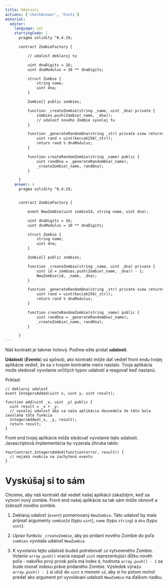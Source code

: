 ```yaml
---
title: Udalosti
actions: ['checkAnswer', 'hints']
material:
  editor:
    language: sol
    startingCode: |
      pragma solidity ^0.4.19;

      contract ZombieFactory {

          // udalosť deklaruj tu

          uint dnaDigits = 16;
          uint dnaModulus = 10 ** dnaDigits;

          struct Zombie {
              string name;
              uint dna;
          }

          Zombie[] public zombies;

          function _createZombie(string _name, uint _dna) private {
              zombies.push(Zombie(_name, _dna));
              // udalosť nového Zombie vyvolaj tu
          } 

          function _generateRandomDna(string _str) private view returns (uint) {
              uint rand = uint(keccak256(_str));
              return rand % dnaModulus;
          }

          function createRandomZombie(string _name) public {
              uint randDna = _generateRandomDna(_name);
              _createZombie(_name, randDna);
          }

      }
    answer: >
      pragma solidity ^0.4.19;


      contract ZombieFactory {

          event NewZombie(uint zombieId, string name, uint dna);

          uint dnaDigits = 16;
          uint dnaModulus = 10 ** dnaDigits;

          struct Zombie {
              string name;
              uint dna;
          }

          Zombie[] public zombies;

          function _createZombie(string _name, uint _dna) private {
              uint id = zombies.push(Zombie(_name, _dna)) - 1;
              NewZombie(id, _name, _dna);
          } 

          function _generateRandomDna(string _str) private view returns (uint) {
              uint rand = uint(keccak256(_str));
              return rand % dnaModulus;
          }

          function createRandomZombie(string _name) public {
              uint randDna = _generateRandomDna(_name);
              _createZombie(_name, randDna);
          }

      }
---
```


Náš kontrakt je takmer hotový. Poďme ešte pridať **udalosti**.

**Udalosti** (**_Events_**) sú spôsob, ako kontrakt môže dať vedieť front endu tvojej aplikácie vedieť, že sa v tvojom kontrakte niečo nastalo. Tvoja aplikácia može sledovať vyvolanie určitých typov udalostí a reagovať keď nastanú. 

Príklad:

```
// deklaruj udalosť
event IntegersAdded(uint x, uint y, uint result);

function add(uint _x, uint _y) public {
  uint result = _x + _y;
  // vyvolaj udalosť aby sa naša aplikácia dozvedela že táto bola zavolaná táto funkcia
  IntegersAdded(_x, _y, result);
  return result;
}
```

Front end tvojej aplikácie môže sledovať vyvolanie tejto udalosti. Javascriptová implementácia by vyzerala zhruba takto:

```
YourContract.IntegersAdded(function(error, result)) { 
  // nejaká reakcia na zachytenú eventu
}
```

# Vyskúšaj si to sám

Chceme, aby náš kontrakt dal vedieť našej aplikácií zakaždým, keď sa vytvorí nový zombie. Front end našej aplikácie sa tak sám môže obnoviť a zobraziť nového zombie.

1. Deklaruj udalosť (`event`) pomenovaný `NewZombie`. Táto udalosť by mala príjmať argumenty `zombieId` (typu `uint`), `name` (typu `string`) a `dna` (typu `uint`).

2. Uprav funkciu `_createZombie`, aby po pridaní nového Zombie do poľa `zombies` vyvolala udalosť `NewZombie`.

3. K vyvolaniu tejto udalosti budeš potrebovať `id` vytvoreného Zombie. Volanie `array.push()` vracia naspať `uint` reprezentujúci dĺžku novéh poľa - nakoľko prvý prvok poľa má index `0`, hodnota `array.push() - 1` sa bude rovnať indexu práve pridaného Zombie. Výsledok výrazu `array.push() - 1` si ulož do `uint` s menom `id`, aby si ho potom mohol predať ako argument pri vyvolávaní udalosti `NewZombie` na ďalšom riadku.
